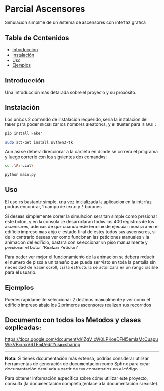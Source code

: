 # Parcial Ascensores

Simulacion simplme de un sistema de ascensores con interfaz grafica

## Tabla de Contenidos

- [Introducción](#introducción)
- [Instalación](#instalación)
- [Uso](#uso)
- [Ejemplos](#ejemplos)

## Introducción

Una introducción más detallada sobre el proyecto y su propósito.

## Instalación

Los unicos 2 comando de instalacion requerido, seria la instalacion del faker para poder inicializar los nombres aleatorios, y el tKinter para la GUI :

```sh
pip install Faker
````

```sh
sudo apt-get install python3-tk
````

Aun asi se debera direccionar a la carpeta en donde se correra el programa y luego correrlo con los siguientes dos comandos:

```sh
cd .\Parcial\
````

```sh
python main.py
````




## Uso

El uso es bastante simple, una vez inicializada la aplicacion en la interfaz podras encontrar, 1 campo de texto y 2 botones.

Si deseas simplemente correr la simulacion sera tan simple como presionar este boton, y en la consola se desarrollaran todos los 400 registros de los ascensores, ademas de que cuando este termine de ejecutar mostrara en el edificio impreso mas abjo el estado final de estey todos sus ascensores, si de lo contrario deseas ver como funcionan las peticiones manuales y la animacion del edificio, bastara con seleccionar un piso manualmente y presionar el boton 'Realzar Peticion'

Para poder ver mejor el funcionamiento de la animacion se debera reducir el numero de pisos a un tamaño que pueda ser visto en toda la pantalla sin necesidad de hacer scroll, asi la estructura se actulizara en un rango cisible para el usuario.

## Ejemplos

Puedes rapidamente seleccionar 2 destinos manualmente y ver como el edificio impreso abajo los 2 primeros ascensores realizan sus recorridos



## Documento con todos los Metodos y clases explicadas: 
https://docs.google.com/document/d/1ZgV_cWQLPKoeDFNl5emlaMcCuapuWikVBnrnxV6TEn4/edit?usp=sharing


---

**Nota:** Si tienes documentación más extensa, podrías considerar utilizar herramientas de generación de documentación como Sphinx para crear documentación detallada a partir de tus comentarios en el código.

Para obtener información específica sobre cómo utilizar este proyecto, consulta [la documentación completa](enlace a la documentación si existe).

